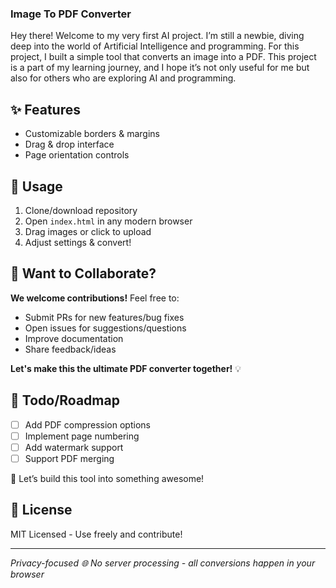 
### Image To PDF Converter


Hey there! Welcome to my very first AI project. 
I’m still a newbie, diving deep into the world of Artificial Intelligence and programming. 
For this project, I built a simple tool that converts an image into a PDF.
This project is a part of my learning journey, and I hope it’s not only useful 
for me but also for others who are exploring AI and programming.  


## ✨ Features
- Customizable borders & margins 
- Drag & drop interface
- Page orientation controls

## 🚀 Usage
1. Clone/download repository
2. Open `index.html` in any modern browser
3. Drag images or click to upload
4. Adjust settings & convert!

## 🤝 Want to Collaborate?
**We welcome contributions!** Feel free to:
- Submit PRs for new features/bug fixes
- Open issues for suggestions/questions
- Improve documentation
- Share feedback/ideas

**Let's make this the ultimate PDF converter together!** 💡

## 📝 Todo/Roadmap
- [ ] Add PDF compression options
- [ ] Implement page numbering
- [ ] Add watermark support
- [ ] Support PDF merging

🚀 Let’s build this tool into something awesome!

## 📜 License
MIT Licensed - Use freely and contribute!

---

*Privacy-focused 🌐 No server processing - all conversions happen in your browser*



